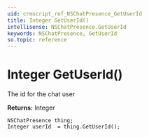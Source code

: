 ```yaml
---
uid: crmscript_ref_NSChatPresence_GetUserId
title: Integer GetUserId()
intellisense: NSChatPresence.GetUserId
keywords: NSChatPresence, GetUserId
so.topic: reference
---
```


# Integer GetUserId()

The id for the chat user

**Returns:** Integer

```crmscript
NSChatPresence thing;
Integer userId  = thing.GetUserId();
```

